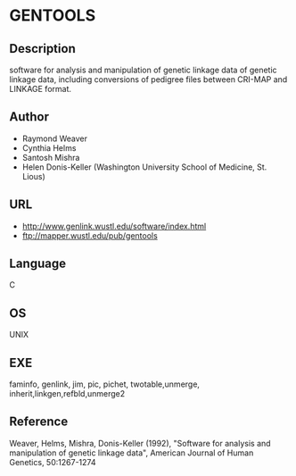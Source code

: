 # GENTOOLS

## Description
software for analysis and manipulation of genetic linkage data of genetic linkage data, including conversions of pedigree files between CRI-MAP and LINKAGE format.

## Author
* Raymond Weaver
* Cynthia Helms
* Santosh Mishra
* Helen Donis-Keller (Washington University School of Medicine, St. Lious)

## URL
* http://www.genlink.wustl.edu/software/index.html
* ftp://mapper.wustl.edu/pub/gentools

## Language
C

## OS
UNIX

## EXE
faminfo, genlink, jim, pic, pichet, twotable,unmerge, inherit,linkgen,refbld,unmerge2

## Reference
Weaver, Helms, Mishra, Donis-Keller (1992), "Software for analysis and manipulation of genetic linkage data", American Journal of Human Genetics, 50:1267-1274